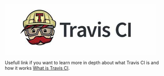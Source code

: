 
![Github action tab](https://github.com/KallePettersson/katacoda-scenarios/blob/main/repeat-executable-tutorial/assets/th.jpeg)


Usefull link if you want to learn more in depth about what Travis CI is and how it works [What is Travis CI](https://petercoding.com/devops/2019/10/08/what-is-travis-ci/).